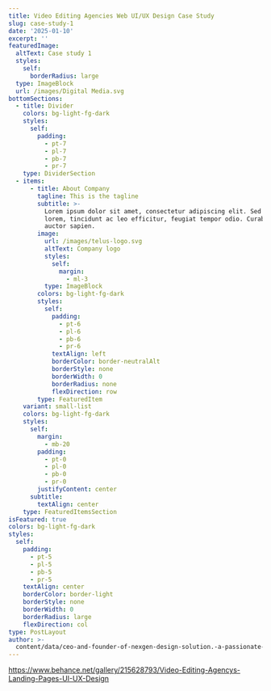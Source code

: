 ```yaml
---
title: Video Editing Agencies Web UI/UX Design Case Study
slug: case-study-1
date: '2025-01-10'
excerpt: ''
featuredImage:
  altText: Case study 1
  styles:
    self:
      borderRadius: large
  type: ImageBlock
  url: /images/Digital Media.svg
bottomSections:
  - title: Divider
    colors: bg-light-fg-dark
    styles:
      self:
        padding:
          - pt-7
          - pl-7
          - pb-7
          - pr-7
    type: DividerSection
  - items:
      - title: About Company
        tagline: This is the tagline
        subtitle: >-
          Lorem ipsum dolor sit amet, consectetur adipiscing elit. Sed ante
          lorem, tincidunt ac leo efficitur, feugiat tempor odio. Curabitur at
          auctor sapien.
        image:
          url: /images/telus-logo.svg
          altText: Company logo
          styles:
            self:
              margin:
                - ml-3
          type: ImageBlock
        colors: bg-light-fg-dark
        styles:
          self:
            padding:
              - pt-6
              - pl-6
              - pb-6
              - pr-6
            textAlign: left
            borderColor: border-neutralAlt
            borderStyle: none
            borderWidth: 0
            borderRadius: none
            flexDirection: row
        type: FeaturedItem
    variant: small-list
    colors: bg-light-fg-dark
    styles:
      self:
        margin:
          - mb-20
        padding:
          - pt-0
          - pl-0
          - pb-0
          - pr-0
        justifyContent: center
      subtitle:
        textAlign: center
    type: FeaturedItemsSection
isFeatured: true
colors: bg-light-fg-dark
styles:
  self:
    padding:
      - pt-5
      - pl-5
      - pb-5
      - pr-5
    textAlign: center
    borderColor: border-light
    borderStyle: none
    borderWidth: 0
    borderRadius: large
    flexDirection: col
type: PostLayout
author: >-
  content/data/ceo-and-founder-of-nexgen-design-solution.-a-passionate-ui/ux-designer-specializing-in-saas-product-design-crafting-intuitive-and-engaging-digital-experiences-with-expertise-in-figma-and-spline..json
---
```

<https://www.behance.net/gallery/215628793/Video-Editing-Agencys-Landing-Pages-UI-UX-Design>
